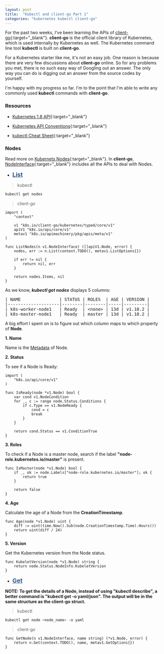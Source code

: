 ```yaml
---
layout: post
title:  "Kubectl and client-go Part 1"
categories: "kubernetes kubectl client-go"
---
```


For the past two weeks, I've been learning the APIs of [client-go](https://github.com/kubernetes/client-go){:target="_blank"}. **client-go** is the official client library of Kubernetes, which is used internally by Kubernetes as well. The Kubernetes command line tool **kubectl** is built on **client-go**.

For a Kubernetes starter like me, it's not an easy job. One reason is because there are very few discussions about **client-go** online. So for any problems you met, there is no such easy way of Googling out an answer. The only way you can do is digging out an answer from the source codes by yourself. 

I'm happy with my progress so far. I'm to the point that I'm able to write any commonly used **kubectl** commands with **client-go**. 

### Resources

- [Kubernetes 1.8 API](https://kubernetes.io/docs/reference/generated/kubernetes-api/v1.18/){:target="_blank"}

- [Kubernetes API Conventions](https://github.com/kubernetes/community/blob/master/contributors/devel/sig-architecture/api-conventions.md){:target="_blank"}

- [kubectl Cheat Sheet](https://kubernetes.io/docs/reference/kubectl/cheatsheet/){:target="_blank"}

### Nodes 

Read more on [Kubernets Nodes](https://kubernetes.io/docs/concepts/architecture/nodes/){:target="_blank"}. In **client-go**, [NodeInterface](https://github.com/kubernetes/client-go/blob/master/kubernetes/typed/core/v1/node.go){:target="_blank"} includes all the APIs to deal with Nodes.

- **<span style="text-decoration: underline; color: #2f5687; font-size: 1.2rem;">List</span>**

> kubectl

```bash
kubectl get nodes
```

> client-go

```golang
import (
    "context"

    v1 "k8s.io/client-go/kubernetes/typed/core/v1"
    apiV1 "k8s.io/api/core/v1"
    metav1 "k8s.io/apimachinery/pkg/apis/meta/v1"
)

func ListNodes(n v1.NodeInterface) ([]apiV1.Node, error) {
    nodes, err := n.List(context.TODO(), metav1.ListOptions{})

    if err != nil {
        return nil, err
    }

    return nodes.Items, nil
}
```

As we know, ***kubectl get nodes*** displays 5 columns:

<pre>
| NAME               | STATUS | ROLES  | AGE | VERSION |
|--------------------|--------|--------|-----|---------|
| k8s-worker-node1   | Ready  | &lt;none&gt; | 13d | v1.18.2 |
| k8s-master-node1   | Ready  | master | 13d | v1.18.2 |
</pre>

A big effort I spent on is to figure out which column maps to which property of **Node**.

**1. Name**

Name is the [Metadata](https://github.com/kubernetes/community/blob/master/contributors/devel/sig-architecture/api-conventions.md#metadata) of Node. 

**2. Status**

To see if a Node is Ready:

```golang
import (
    "k8s.io/api/core/v1"
)

func IsReady(node *v1.Node) bool {
    var cond v1.NodeCondition
    for _, c := range node.Status.Conditions {
        if c.Type == v1.NodeReady {
            cond = c
            break
        }
    }
	
    return cond.Status == v1.ConditionTrue
}
```

**3. Roles**

To check if a Node is a master node, search if the label **"node-role.kubernetes.io/master"** is present.

```golang
func IsMaster(node *v1.Node) bool {
    if _, ok := node.Labels["node-role.kubernetes.io/master"]; ok {
        return true
    }
	
    return false
}
```

**4. Age**

Calculate the age of a Node from the **CreationTimestamp**.

```golang
func Age(node *v1.Node) uint {
    diff := uint(time.Now().Sub(node.CreationTimestamp.Time).Hours())
    return uint(diff / 24)
}
```

**5. Version**

Get the Kubernetes version from the Node status.

```golang
func KubeletVersion(node *v1.Node) string {
    return node.Status.NodeInfo.KubeletVersion
}
```

- **<span style="text-decoration: underline; color: #2f5687; font-size: 1.2rem;">Get</span>**

**NOTE: To get the details of a Node, instead of using "kubectl describe", a better command is "kubectl get -o yaml/json". The output will be in the same structure as the client-go struct.**

> kubectl

```bash
kubectl get node <node_name> -o yaml
```

> client-go

```golang
func GetNode(n v1.NodeInterface, name string) (*v1.Node, error) {
    return n.Get(context.TODO(), name, metav1.GetOptions{})
}
```